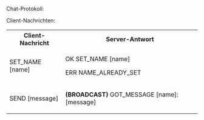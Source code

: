 Chat-Protokoll:

Client-Nachrichten:

<table>

<tr>

<th>Client-Nachricht</th><th>Server-Antwort</th>

</tr>

<tr>

<td>SET_NAME [name]</td>

<td>

OK SET_NAME [name]

ERR NAME_ALREADY_SET

</td>

</tr>

<tr>

<td>SEND [message]</td>

<td>

__(BROADCAST)__ GOT_MESSAGE [name]: [message]

</td>

</tr>

</table>